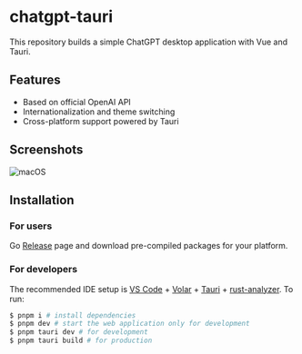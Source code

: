 # chatgpt-tauri

This repository builds a simple ChatGPT desktop application with Vue and Tauri. 

## Features

- Based on official OpenAI API
- Internationalization and theme switching
- Cross-platform support powered by Tauri

## Screenshots

![macOS](https://imgur.com/LXDAeZe.png)

## Installation

### For users

Go [Release](./releases) page and download pre-compiled packages for your platform.

### For developers

The recommended IDE setup is [VS Code](https://code.visualstudio.com/) + [Volar](https://marketplace.visualstudio.com/items?itemName=Vue.volar) + [Tauri](https://marketplace.visualstudio.com/items?itemName=tauri-apps.tauri-vscode) + [rust-analyzer](https://marketplace.visualstudio.com/items?itemName=rust-lang.rust-analyzer). To run:

```bash
$ pnpm i # install dependencies
$ pnpm dev # start the web application only for development
$ pnpm tauri dev # for development
$ pnpm tauri build # for production
```
